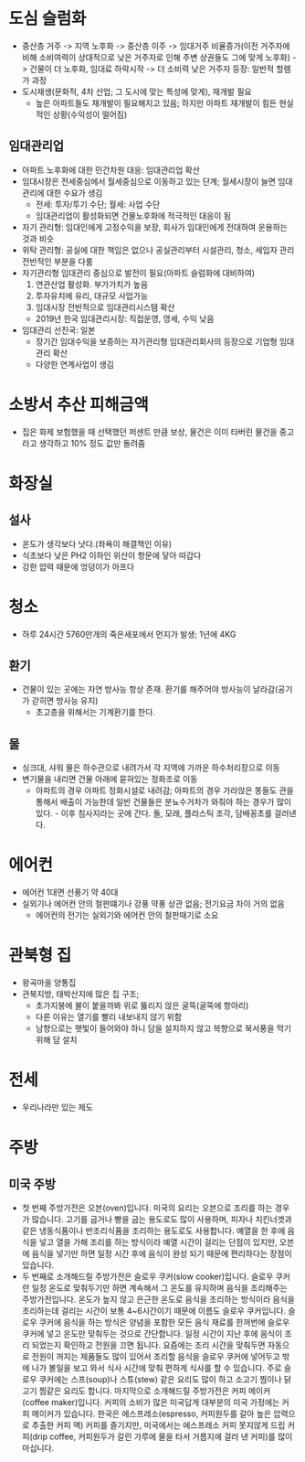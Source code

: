 # 도심 슬럼화
* 중산층 거주 -> 지역 노후화 -> 중산층 이주 -> 임대거주 비율증가(이전 거주자에 비해 소비여력이 상대적으로 낮은 거주자로 인해 주변 상권들도 그에 맞게 노후화) -> 건물이 더 노후화, 임대료 하락시작 -> 더 소비력 낮은 거주자 등장: 일반적 할렘가 과정
* 도시재생(문화적, 4차 산업; 그 도시에 맞는 특성에 맞게), 재개발 필요
	* 높은 아파트들도 재개발이 필요해지고 있음; 하지만 아파트 재개발이 힘든 현실적인 상황(수익성이 떨어짐)


## 임대관리업
* 아파트 노후화에 대한 민간차원 대응: 임대관리업 확산
* 임대시장은 전세중심에서 월세중심으로 이동하고 있는 단계; 월세시장이 늘면 임대관리에 대한 수요가 생김
	* 전세: 투자/투기 수단; 월세: 사업 수단
	* 임대관리업이 활성화되면 건물노후화에 적극적인 대응이 됨
* 자기 관리형: 임대인에게 고정수익을 보장, 회사가 임대인에게 전대하여 운용하는 것과 비슷
* 위탁 관리형: 공실에 대한 책임은 없으나 공실관리부터 시설관리, 청소, 세입자 관리 전반적인 부분을 다룸
* 자기관리형 임대관리 중심으로 발전이 필요(아파트 슬럼화에 대비하여)
	1. 연관산업 활성화. 부가가치가 높음
	2. 투자유치에 유리, 대규모 사업가능
	3. 임대시장 전반적으로 임대관리시스템 확산
	* 2019년 한국 임대관리시장: 직접운영, 영세, 수익 낮음
* 임대관리 선진국: 일본
	* 장기간 임대수익을 보증하는 자기관리형 임대관리회사의 등장으로 기업형 임대관리 확산
	* 다양한 연계사업이 생김

# 소방서 추산 피해금액
* 집은 화제 보험했을 때 선택했던 퍼센트 만큼 보상, 물건은 이미 타버린 물건을 중고라고 생각하고 10% 정도 값만 돌려줌

# 화장실
## 설사
* 온도가 생각보다 낫다.(좌욕이 해결책인 이유)
* 식초보다 낮은 PH2 이하인 위산이 항문에 닿아 따갑다
* 강한 압력 때문에 엉덩이가 아프다

# 청소
* 하루 24시간  5760만개의 죽은세포에서 먼지가 발생; 1년에 4KG

## 환기
* 건물이 있는 곳에는 자연 방사능 항상 존재. 환기를 해주어야 방사능이 날라감(공기가 갇히면 방사능 유지)
	* 초고층을 위해서는 기계환기를 한다.

## 물
* 싱크대, 샤워 물은 하수관으로 내려가서 각 지역에 가까운 하수처리장으로 이동
* 변기물을 내리면 건물 아래에 묻혀있는 정화조로 이동
	* 아파트의 경우 아파트 정화시설로 내려감; 아파트의 경우 가라앉은 똥들도 관을 통해서 배출이 가능한데 일반 건물들은 분뇨수거차가 와줘야 하는 경우가 많이 있다. - 이후 침사지라는 곳에 간다. 돌, 모래, 플라스틱 조각, 담배꽁초를 걸러낸다.

# 에어컨
* 에어컨 1대면 선풍기 약 40대
* 실외기나 에어컨 안의 철판떄기나 강풍 약풍 상관 없음; 전기요금 차이 거의 없음
	* 에어컨의 전기는 실외기와 에어컨 안의 철판때기로 소요



# 관북형 집
* 왕곡마을 양통집
* 관북지방, 태박산지에 많은 집 구조; 
	* 초가지붕에 불이 붙을까봐 위로 뚫리지 않은 굴뚝(굴뚝에 항아리)
	* 다른 이유는 열기를 빨리 내보내지 않기 위함
	* 남향으로는 햇빛이 들어와야 하니 담을 설치하지 않고 븍향으로 북서풍을 막기위해 담 설치


# 전세
* 우리나라만 있는 제도

# 주방
## 미국 주방
* 첫 번째 주방가전은 오븐(oven)입니다. 미국의 요리는 오븐으로 조리를 하는 경우가 많습니다. 고기를 굽거나 빵을 굽는 용도로도 많이 사용하며, 피자나 치킨너겟과 같은 냉동식품이나 반조리식품을 조리하는 용도로도 사용합니다. 예열을 한 후에 음식을 넣고 열을 가해 조리를 하는 방식이라 예열 시간이 걸리는 단점이 있지만, 오븐에 음식을 넣기만 하면 일정 시간 후에 음식이 완성 되기 때문에 편리하다는 장점이 있습니다. 
* 두 번째로 소개해드릴 주방가전은 슬로우 쿠커(slow cooker)입니다. 슬로우 쿠커란 일정 온도로 맞춰두기만 하면 계속해서 그 온도를 유지하며 음식을 조리해주는 주방가전입니다. 
온도가 높지 않고 은근한 온도로 음식을 조리하는 방식이라 음식을 조리하는데 걸리는 시간이 보통 4~6시간이기 때문에 이름도 슬로우 쿠커입니다. 슬로우 쿠커에 음식을 하는 방식은 양념을 포함한 모든 음식 재료를 한꺼번에 슬로우쿠커에 넣고 온도만 맞춰두는 것으로 간단합니다. 
일정 시간이 지난 후에 음식이 조리 되었는지 확인하고 전원을 끄면 됩니다. 요즘에는 조리 시간을 맞춰두면 자동으로 전원이 꺼지는 제품들도 많이 있어서 조리할 음식을 슬로우 쿠커에 넣어두고 밖에 나가 볼일을 보고 와서 식사 시간에 맞춰 편하게 식사를 할 수 있습니다. 주로 슬로우 쿠커에는 스프(soup)나 스튜(stew) 같은 요리도 많이 하고 소고기 찜이나 닭고기 찜같은 요리도 합니다. 
마지막으로 소개해드릴 주방가전은 커피 메이커(coffee maker)입니다. 커피의 소비가 많은 미국답게 대부분의 미국 가정에는 커피 메이커가 있습니다. 한국은 에스프레소(espresso, 커피원두를 갈아 높은 압력으로 추출한 커피 액) 커피를 즐기지만, 미국에서는 에스프레소 커피 못지않게 드립 커피(drip coffee, 커피원두가 갈린 가루에 물을 타서 거름지에 걸러 낸 커피)를 많이 마십니다. 